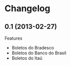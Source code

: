 Changelog
=========

## 0.1 (2013-02-27)

Features
- Boletos do Bradesco
- Boletos do Banco do Brasil
- Boletos do Itaú
